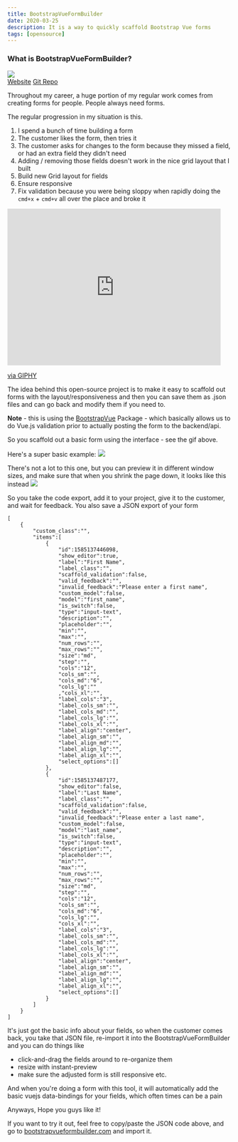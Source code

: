 ```yaml
---
title: BootstrapVueFormBuilder
date: 2020-03-25
description: It is a way to quickly scaffold Bootstrap Vue forms
tags: [opensource]
---
```



### What is BootstrapVueFormBuilder?



<div class="mx-auto text-center">
    <img src="/images/post-2/quick-scaffold.gif" class="mx-auto my-4"/><br />
    <a href="https://bootstrapvueformbuilder.com" target="_blank" class="py-4 px-6 my-4 bg-gray-900 text-white hover:text-gray-400 text-2xl">Website</a>
    <a href="https://github.com/hallindavid/bootstrapvueformbuilder" target="_blank" class="py-4 my-4 px-6 bg-gray-900 text-white hover:text-gray-400 text-2xl"><i class="fab fa-github"></i> Git Repo</a>
</div>

Throughout my career, a huge portion of my regular work comes from creating forms for people.  People always need forms.

The regular progression in my situation is this.

1. I spend a bunch of time building a form
2. The customer likes the form, then tries it
3. The customer asks for changes to the form because they missed a field, or had an extra field they didn't need
4. Adding / removing those fields doesn't work in the nice grid layout that I built
5. Build new Grid layout for fields
6. Ensure responsive
7. Fix validation because you were being sloppy when rapidly doing the `cmd+x` + `cmd+v` all over the place and broke it

<iframe class="mx-auto" src="https://giphy.com/embed/GTTxe2PWPftOU" width="480" height="352" frameBorder="0" class="giphy-embed" allowFullScreen></iframe><p class="text-center"><a href="https://giphy.com/gifs/computer-pics-smash-GTTxe2PWPftOU">via GIPHY</a></p>

The idea behind this open-source project is to make it easy to scaffold out forms with the layout/responsiveness and then you can save them as .json files and can go back and modify them if you need to.

**Note** - this is using the <a href="https://bootstrap-vue.js.org/" target="_blank()"> BootstrapVue</a> Package - which basically allows us to do Vue.js validation prior to actually posting the form to the backend/api.

So you scaffold out a basic form using the interface - see the gif above.

Here's a super basic example:
<img src="/images/post-2/simple-form.png" class="mx-auto w-full" />

There's not a lot to this one, but you can preview it in different window sizes, and make sure that when you shrink the page down, it looks like this instead
<img src="/images/post-2/small-simple-form.png" class="mx-auto w-full" />

So you take the code export, add it to your project, give it to the customer, and wait for feedback.
You also save a JSON export of your form
```
[
    {
        "custom_class":"",
        "items":[
            {
                "id":1585137446098,
                "show_editor":true,
                "label":"First Name",
                "label_class":"",
                "scaffold_validation":false,
                "valid_feedback":"",
                "invalid_feedback":"Please enter a first name",
                "custom_model":false,
                "model":"first_name",
                "is_switch":false,
                "type":"input-text",
                "description":"",
                "placeholder":"",
                "min":"",
                "max":"",
                "num_rows":"",
                "max_rows":"",
                "size":"md",
                "step":"",
                "cols":"12",
                "cols_sm":"",
                "cols_md":"6",
                "cols_lg":""
                ,"cols_xl":"",
                "label_cols":"3",
                "label_cols_sm":"",
                "label_cols_md":"",
                "label_cols_lg":"",
                "label_cols_xl":"",
                "label_align":"center",
                "label_align_sm":"",
                "label_align_md":"",
                "label_align_lg":"",
                "label_align_xl":"",
                "select_options":[]
            },
            {
                "id":1585137487177,
                "show_editor":false,
                "label":"Last Name",
                "label_class":"",
                "scaffold_validation":false,
                "valid_feedback":"",
                "invalid_feedback":"Please enter a last name",
                "custom_model":false,
                "model":"last_name",
                "is_switch":false,
                "type":"input-text",
                "description":"",
                "placeholder":"",
                "min":"",
                "max":"",
                "num_rows":"",
                "max_rows":"",
                "size":"md",
                "step":"",
                "cols":"12",
                "cols_sm":"",
                "cols_md":"6",
                "cols_lg":"",
                "cols_xl":"",
                "label_cols":"3",
                "label_cols_sm":"",
                "label_cols_md":"",
                "label_cols_lg":"",
                "label_cols_xl":"",
                "label_align":"center",
                "label_align_sm":"",
                "label_align_md":"",
                "label_align_lg":"",
                "label_align_xl":"",
                "select_options":[]
            }
        ]
    }
]
```

It's just got the basic info about your fields, so when the customer comes back, you take that JSON file, re-import it into the BootstrapVueFormBuilder and you can do things like 

* click-and-drag the fields around to re-organize them
* resize with instant-preview
* make sure the adjusted form is still responsive etc.

And when you're doing a form with this tool, it will automatically add the basic vuejs data-bindings for your fields, which often times can be a pain

Anyways, Hope you guys like it!

If you want to try it out, feel free to copy/paste the JSON code above, and go to <a href="https://bootstrapvueformbuilder.com" target="_blank()">bootstrapvueformbuilder.com</a> and import it.
